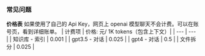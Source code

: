 ### 常见问题

**价格表**
如果使用了自己的 Api Key，网页上 openai 模型聊天不会计费。可以在账号页，看到详细账单。
| 计费项 | 价格: 元/ 1K tokens（包含上下文）|
| --- | --- |
| 知识库 - 索引 | 0.001 |
| gpt3.5 - 对话 | 0.025 |
| gpt4 - 对话 | 0.5 |
| 文件拆分 | 0.025 |

